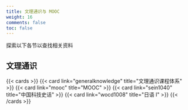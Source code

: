 ```yaml
---
title: 文理通识与 MOOC
weight: 16
comments: false
toc: false
---
```

探索以下各节以查找相关资料
## 文理通识
<!--more-->
{{< cards >}}
{{< card link="generalknowledge" title="文理通识课程体系" >}}
{{< card link="mooc" title="MOOC" >}}
{{< card link="sein1040" title="中国科技史话" >}}
{{< card link="wocd1008" title="日语 I" >}}
{{< /cards >}}
